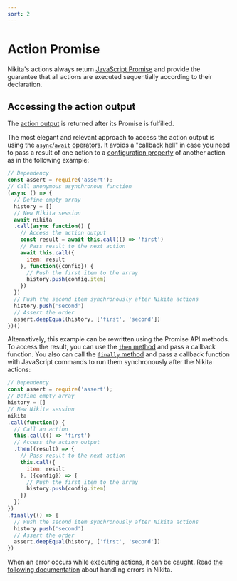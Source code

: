 ```yaml
---
sort: 2
---
```


# Action Promise

Nikita's actions always return [JavaScript Promise](https://developer.mozilla.org/en-US/docs/Web/JavaScript/Reference/Global_Objects/Promise) and provide the guarantee that all actions are executed sequentially according to their declaration.

## Accessing the action output

The [action output](/current/api/output/) is returned after its Promise is fulfilled.

The most elegant and relevant approach to access the action output is using the [`async`/`await` operators](https://developer.mozilla.org/en-US/docs/Web/JavaScript/Reference/Statements/async_function). It avoids a "callback hell" in case you need to pass a result of one action to a [configuration property](/current/api/config/) of another action as in the following example:

```js
// Dependency
const assert = require('assert');
// Call anonymous asynchronous function 
(async () => {
  // Define empty array
  history = []
  // New Nikita session
  await nikita
  .call(async function() {
    // Access the action output
    const result = await this.call(() => 'first')
    // Pass result to the next action
    await this.call({
      item: result
    }, function({config}) {
      // Push the first item to the array
      history.push(config.item)
    })
  })
  // Push the second item synchronously after Nikita actions
  history.push('second')
  // Assert the order
  assert.deepEqual(history, ['first', 'second'])
})()
```

Alternatively, this example can be rewritten using the Promise API methods. To access the result, you can use the [`then` method](https://developer.mozilla.org/en-US/docs/Web/JavaScript/Reference/Global_Objects/Promise/then) and pass a callback function. You also can call the [`finally` method](https://developer.mozilla.org/en-US/docs/Web/JavaScript/Reference/Global_Objects/Promise/finally) and pass a callback function with JavaScript commands to run them synchronously after the Nikita actions:

```js
// Dependency
const assert = require('assert');
// Define empty array
history = []
// New Nikita session
nikita
.call(function() {
  // Call an action
  this.call(() => 'first')
  // Access the action output
  .then((result) => {
    // Pass result to the next action
    this.call({
      item: result
    }, ({config}) => {
      // Push the first item to the array
      history.push(config.item)
    })
  })
})
.finally(() => {
  // Push the second item synchronously after Nikita actions
  history.push('second')
  // Assert the order
  assert.deepEqual(history, ['first', 'second'])
})
```

When an error occurs while executing actions, it can be caught. Read [the following documentation](/current/guide/error/) about handling errors in Nikita.
